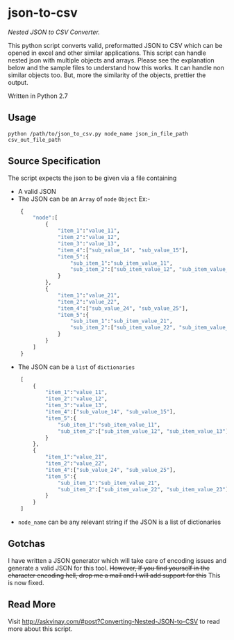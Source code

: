 json-to-csv
===========

*Nested JSON to CSV Converter.*

This python script converts valid, preformatted JSON to CSV which can be opened in excel and other similar applications.
This script can handle nested json with multiple objects and arrays.
Please see the explanation below and the sample files to understand how this works. It can handle non similar objects too. But, more the similarity of the objects, prettier the output.

Written in Python 2.7

Usage
-----

```
python /path/to/json_to_csv.py node_name json_in_file_path csv_out_file_path 
```

Source Specification
--------------------
The script expects the json to be given via a file containing 

* A valid JSON
* The JSON can be an `Array` of `node` `Object`
Ex:-
```python
    {
        "node":[
            {
                "item_1":"value_11",
                "item_2":"value_12",
                "item_3":"value_13",
                "item_4":["sub_value_14", "sub_value_15"],
                "item_5":{
                    "sub_item_1":"sub_item_value_11",
                    "sub_item_2":["sub_item_value_12", "sub_item_value_13"]
                }
            },
            {
                "item_1":"value_21",
                "item_2":"value_22",
                "item_4":["sub_value_24", "sub_value_25"],
                "item_5":{
                    "sub_item_1":"sub_item_value_21",
                    "sub_item_2":["sub_item_value_22", "sub_item_value_23"]
                }
            }
        ]
    }
```
* The JSON can be a `list` of `dictionaries`
```python
    [
        {
            "item_1":"value_11",
            "item_2":"value_12",
            "item_3":"value_13",
            "item_4":["sub_value_14", "sub_value_15"],
            "item_5":{
                "sub_item_1":"sub_item_value_11",
                "sub_item_2":["sub_item_value_12", "sub_item_value_13"]
            }
        },
        {
            "item_1":"value_21",
            "item_2":"value_22",
            "item_4":["sub_value_24", "sub_value_25"],
            "item_5":{
                "sub_item_1":"sub_item_value_21",
                "sub_item_2":["sub_item_value_22", "sub_item_value_23"]
            }
        }
    ]
```
* `node_name` can be any relevant string if the JSON is a list of dictionaries

Gotchas
-------
I have written a JSON generator which will take care of encoding issues and generate a valid JSON for this tool. 
~~However, If you find yourself in the character encoding hell, drop me a mail and I will add support for this~~ This is now fixed.

Read More
---------
Visit http://askvinay.com/#post?Converting-Nested-JSON-to-CSV to read more about this script.
